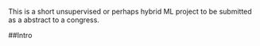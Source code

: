 This is a short unsupervised or perhaps hybrid ML project to be submitted as a abstract to a congress.

##Intro
